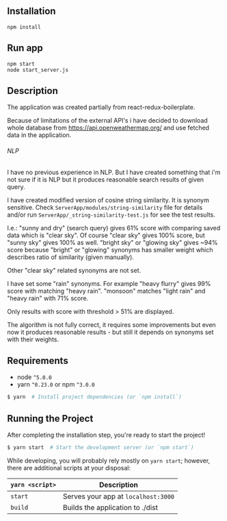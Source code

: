 ## Installation

```
npm install
```

## Run app
```
npm start
node start_server.js
```

## Description

The application was created partially from react-redux-boilerplate.

Because of limitations of the external API's i have decided to download
whole database from https://api.openweathermap.org/ and use fetched data
in the application.

###### NLP

I have no previous experience in NLP. But I have created something that i'm
not sure if it is NLP but it produces reasonable search results of given query.

I have created modified version of cosine string similarity. It is synonym
sensitive. Check ```ServerApp/modules/string-similarity``` file for details
and/or run ```ServerApp/_string-similarity-test.js``` for see the test results.

I.e.: "sunny and dry" (search query) gives 61% score with comparing saved 
data which is "clear sky". Of course "clear sky" gives 100% score, but
"sunny sky" gives 100% as well. "bright sky" or "glowing sky" gives ~94% score
because "bright" or "glowing" synonyms has smaller weight which describes
ratio of similarity (given manually).

Other "clear sky" related synonyms are not set.

I have set some "rain" synonyms. For example "heavy flurry" gives 99% score with
matching "heavy rain". "monsoon" matches "light rain" and "heavy rain" with 71%
score.

Only results with score with threshold > 51% are displayed.

The algorithm is not fully correct, it requires some improvements but even now
it produces reasonable results - but still it depends on synonyms set with their
weights.

## Requirements
* node `^5.0.0`
* yarn `^0.23.0` or npm `^3.0.0`

```bash
$ yarn  # Install project dependencies (or `npm install`)
```

## Running the Project

After completing the installation step, you're ready to start the project!

```bash
$ yarn start  # Start the development server (or `npm start`)
```

While developing, you will probably rely mostly on `yarn start`; however, there are additional scripts at your disposal:

|`yarn <script>`    |Description|
|-------------------|-----------|
|`start`            |Serves your app at `localhost:3000`|
|`build`            |Builds the application to ./dist|
